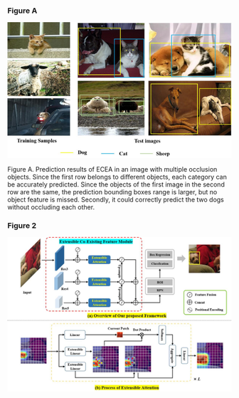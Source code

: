 ### Figure A

![image-20230704092425451](assets/FigureA.png)

Figure A. Prediction results of ECEA in an image with multiple occlusion objects. Since the first row belongs to different objects, each category can be accurately predicted. Since the objects of the first image in the second row are the same, the prediction bounding boxes range is larger, but no object feature is missed. Secondly, it could correctly predict the two dogs without occluding each other.



### Figure 2

![Figure2](assets/Figure2.jpg)
